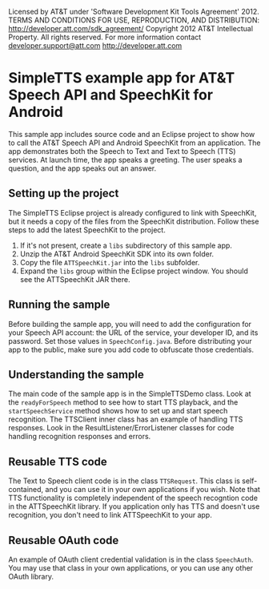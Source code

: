 Licensed by AT&T under 'Software Development Kit Tools Agreement' 2012.
TERMS AND CONDITIONS FOR USE, REPRODUCTION, AND DISTRIBUTION: http://developer.att.com/sdk_agreement/
Copyright 2012 AT&T Intellectual Property. All rights reserved. 
For more information contact developer.support@att.com http://developer.att.com

# SimpleTTS example app for AT&T Speech API and SpeechKit for Android

This sample app includes source code and an Eclipse project to show how to call the AT&T Speech API and Android SpeechKit from an application.  The app demonstrates both the Speech to Text and Text to Speech (TTS) services.  At launch time, the app speaks a greeting.  The user speaks a question, and the app speaks out an answer.

## Setting up the project

The SimpleTTS Eclipse project is already configured to link with SpeechKit, but it needs a copy of the files from the SpeechKit distribution.  Follow these steps to add the latest SpeechKit to the project.

1. If it's not present, create a `libs` subdirectory of this sample app.
2. Unzip the AT&T Android SpeechKit SDK into its own folder.
2. Copy the file `ATTSpeechKit.jar` into the `libs` subfolder.
4. Expand the `libs` group within the Eclipse project window.  You should see the ATTSpeechKit JAR there.

## Running the sample

Before building the sample app, you will need to add the configuration for your Speech API account: the URL of the service, your developer ID, and its password.  Set those values in `SpeechConfig.java`.  Before distributing your app to the public, make sure you add code to obfuscate those credentials.

## Understanding the sample

The main code of the sample app is in the SimpleTTSDemo class.  Look at the `readyForSpeech` method to see how to start TTS playback, and the `startSpeechService` method shows how to set up and start speech recognition.  The TTSClient inner class has an example of handling TTS responses.  Look in the ResultListener/ErrorListener classes for code handling recognition responses and errors.

## Reusable TTS code

The Text to Speech client code is in the class `TTSRequest`.  This class is self-contained, and you can use it in your own applications if you wish.  Note that TTS functionality is completely independent of the speech recogntion code in the ATTSpeechKit library.  If you application only has TTS and doesn't use recognition, you don't need to link ATTSpeechKit to your app.

## Reusable OAuth code

An example of OAuth client credential validation is in the class `SpeechAuth`.  You may use that class in your own applications, or you can use any other OAuth library. 

